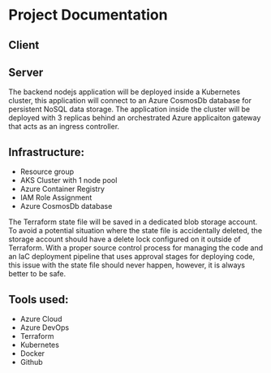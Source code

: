 # Project Documentation

## Client

## Server
The backend nodejs application will be deployed inside a Kubernetes cluster, this application will connect to an Azure CosmosDb database for persistent NoSQL data storage. The application inside the cluster will be deployed with 3 replicas behind an orchestrated Azure applicaiton gateway that acts as an ingress controller.

## Infrastructure:
* Resource group
* AKS Cluster with 1 node pool
* Azure Container Registry
* IAM Role Assignment
* Azure CosmosDb database

The Terraform state file will be saved in a dedicated blob storage account. To avoid a potential situation where the state file is accidentally deleted, the storage account should have a delete lock configured on it outside of Terraform. With a proper source control process for managing the code and an IaC deployment pipeline that uses approval stages for deploying code, this issue with the state file should never happen, however, it is always better to be safe.

## Tools used:
* Azure Cloud
* Azure DevOps
* Terraform
* Kubernetes
* Docker
* Github